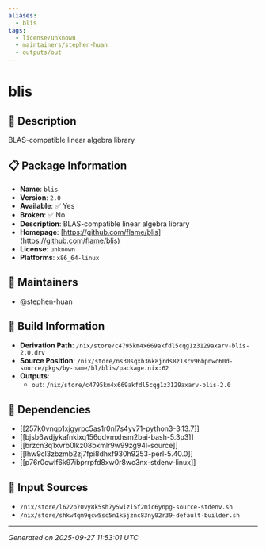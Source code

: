 ```yaml
---
aliases:
  - blis
tags:
  - license/unknown
  - maintainers/stephen-huan
  - outputs/out
---
```


# blis

## 📝 Description

BLAS-compatible linear algebra library

## 📋 Package Information

- **Name**: `blis`
- **Version**: `2.0`
- **Available**: ✅ Yes
- **Broken**: ✅ No
- **Description**: BLAS-compatible linear algebra library
- **Homepage**: [https://github.com/flame/blis](https://github.com/flame/blis)
- **License**: `unknown`
- **Platforms**: `x86_64-linux`
## 👥 Maintainers

- @stephen-huan


## 🔧 Build Information

- **Derivation Path**: `/nix/store/c4795km4x669akfdl5cqg1z3129axarv-blis-2.0.drv`
- **Source Position**: `/nix/store/ns30sqxb36k8jrds8z18rv96bpnwc60d-source/pkgs/by-name/bl/blis/package.nix:62`
- **Outputs**:
  - `out`:  `/nix/store/c4795km4x669akfdl5cqg1z3129axarv-blis-2.0`

## 🔗 Dependencies

- [[257k0vnqp1xjgyrpc5as1r0nl7s4yv71-python3-3.13.7]]
- [[bjsb6wdjykafnkixq156qdvmxhsm2bai-bash-5.3p3]]
- [[brzcn3q1xvrb0lkz08bxmlr9w99zg94l-source]]
- [[lhw9cl3zbzmb2zj7fpi8dhxf930h9253-perl-5.40.0]]
- [[p76r0cwlf6k97ibprrpfd8xw0r8wc3nx-stdenv-linux]]

## 📁 Input Sources

- `/nix/store/l622p70vy8k5sh7y5wizi5f2mic6ynpg-source-stdenv.sh`
- `/nix/store/shkw4qm9qcw5sc5n1k5jznc83ny02r39-default-builder.sh`

---
*Generated on 2025-09-27 11:53:01 UTC*
